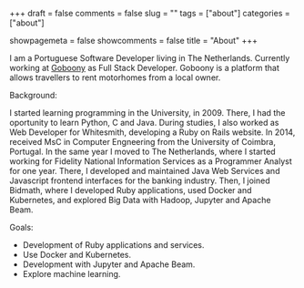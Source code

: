 +++
draft = false
comments = false
slug = ""
tags = ["about"]
categories = ["about"]

showpagemeta = false
showcomments = false
title = "About"
+++

I am a Portuguese Software Developer living in The Netherlands.
Currently working at [Goboony](https://www.goboony.com) as Full Stack Developer. Goboony is a platform that allows travellers to rent motorhomes from a local owner.


Background:

I started learning programming in the University, in 2009. There, I had the oportunity to learn Python, C and Java.
During studies, I also worked as Web Developer for Whitesmith, developing a Ruby on Rails website.
In 2014, received MsC in Computer Engneering from the University of Coimbra, Portugal.
In the same year I moved to The Netherlands, where I started working for Fidelity National Information Services as a Programmer Analyst for one year. There, I developed and maintained Java Web Services and Javascript frontend interfaces for the banking industry.
Then, I joined Bidmath, where I developed Ruby applications, used Docker and Kubernetes, and explored Big Data with Hadoop, Jupyter and Apache Beam.


Goals:

- Development of Ruby applications and services.
- Use Docker and Kubernetes.
- Development with Jupyter and Apache Beam.
- Explore machine learning.
